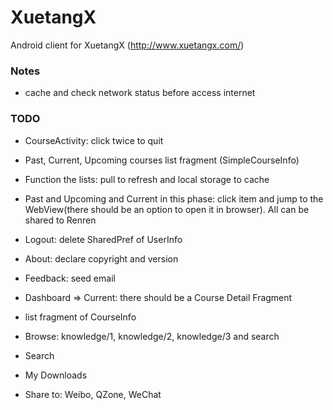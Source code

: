 XuetangX
========

Android client for XuetangX (http://www.xuetangx.com/)


### Notes

+ cache and check network status before access internet


### TODO

+ CourseActivity: click twice to quit

+ Past, Current, Upcoming courses list fragment (SimpleCourseInfo)

+ Function the lists: pull to refresh and local storage to cache

+ Past and Upcoming and Current in this phase: click item and jump to the
WebView(there should be an option to open it in browser). All can be shared to
Renren

+ Logout: delete SharedPref of UserInfo

+ About: declare copyright and version

+ Feedback: seed email

+ Dashboard => Current: there should be a Course Detail Fragment

+ list fragment of CourseInfo

+ Browse: knowledge/1, knowledge/2, knowledge/3 and search

+ Search

+ My Downloads

+ Share to: Weibo, QZone, WeChat
